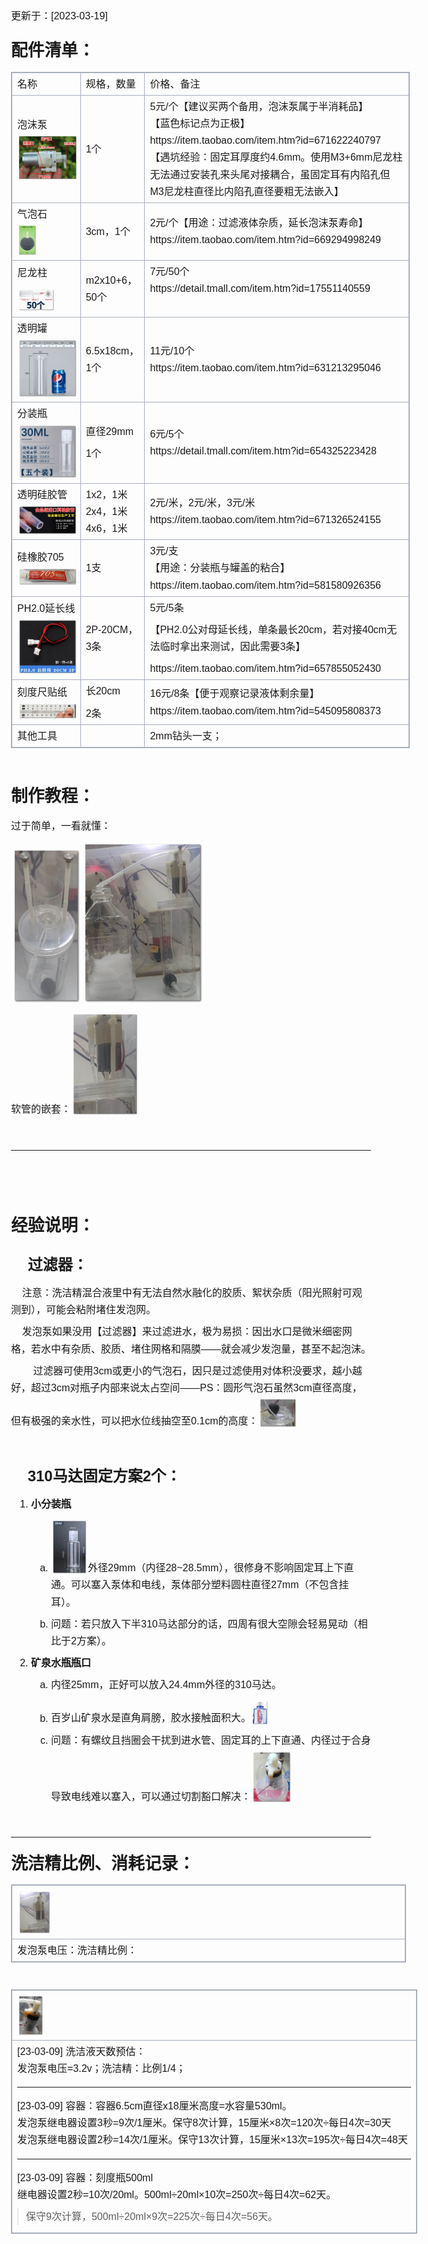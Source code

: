 ﻿<!DOCTYPE HTML><html><head>
<meta http-equiv="Content-Type" content="text/html; charset=utf-8">

<title>泡沫机DIY制作（含洗洁精比例消耗记录）</title>
    
<style id="wiz_custom_css">html, .wiz-editor-body {font-size: 12pt;}.wiz-editor-body {font-family: Helvetica, 'Hiragino Sans GB', '微软雅黑', 'Microsoft YaHei UI', SimSun, SimHei, arial, sans-serif;line-height: 1.7;margin: 0 auto;position:relative;padding: 20px 16px;}.wiz-editor-body h1,.wiz-editor-body h2,.wiz-editor-body h3,.wiz-editor-body h4,.wiz-editor-body h5,.wiz-editor-body h6 {margin:20px 0 10px;margin:1.25rem 0 0.625rem;padding: 0;font-weight: bold;}.wiz-editor-body h1 {font-size:20pt;font-size:1.67rem;}.wiz-editor-body h2 {font-size:18pt;font-size:1.5rem;}.wiz-editor-body h3 {font-size:15pt;font-size:1.25rem;}.wiz-editor-body h4 {font-size:14pt;font-size:1.17rem;}.wiz-editor-body h5 {font-size:12pt;font-size:1rem;}.wiz-editor-body h6 {font-size:12pt;font-size:1rem;color: #777777;margin: 1rem 0;}.wiz-editor-body div,.wiz-editor-body p,.wiz-editor-body ul,.wiz-editor-body ol,.wiz-editor-body dl,.wiz-editor-body li {margin:8px 0 0;}.wiz-editor-body blockquote,.wiz-editor-body table,.wiz-editor-body pre,.wiz-editor-body code {margin:8px 0;}.wiz-editor-body .CodeMirror pre {margin:0;}.wiz-editor-body a {word-wrap: break-word;text-decoration-skip-ink: none;}.wiz-editor-body ul,.wiz-editor-body ol {padding-left:32px;padding-left:2rem;}.wiz-editor-body ol.wiz-list-level1 > li {list-style-type:decimal;}.wiz-editor-body ol.wiz-list-level2 > li {list-style-type:lower-latin;}.wiz-editor-body ol.wiz-list-level3 > li {list-style-type:lower-roman;}.wiz-editor-body li.wiz-list-align-style {list-style-position: inside; margin-left: -1em;}.wiz-editor-body blockquote {padding: 0 12px;}.wiz-editor-body blockquote > :first-child {margin-top:0;}.wiz-editor-body blockquote > :last-child {margin-bottom:0;}.wiz-editor-body img {border:0;max-width:100%;height:auto !important;margin:2px 0;padding: 2px;vertical-align:bottom;}.wiz-editor-body table {border-collapse:collapse;border:1px solid #a7afbc;}.wiz-editor-body td,.wiz-editor-body th {padding:4px 8px;border-collapse:collapse;border:1px solid #a7afbc;min-height:28px;word-break:break-word;box-sizing: border-box;}.wiz-editor-body td > div:first-child {margin-top:0;}.wiz-editor-body td > div:last-child {margin-bottom:0;}.wiz-editor-body img.wiz-svg-image {box-shadow:1px 1px 4px #E8E8E8;}.wiz-editor-body .wiz-image-container {margin:0;max-width: 100%;display: inline-flex;flex-direction: column;}.wiz-editor-body .wiz-image-container .wiz-image-title {display:inline-block;text-align: center;color: #a7afbc;line-height: 18px;font-size: 12px;min-height: 18px;width: 100%;white-space: normal;}.wiz-hide {display:none !important;}.wiz-editor-body.wiz-editor-outline {padding-right:0; padding-left:0;}.wiz-editor-body.wiz-editor-outline .outline-container {margin:0; padding:0; line-height:1.5;}.wiz-editor-body.wiz-editor-outline .outline-container div {margin:0;}.wiz-editor-body.wiz-editor-outline .node {margin:0; padding: 0;}.wiz-editor-body.wiz-editor-outline .outline-container > .node {margin-right:24px; margin-left:30px;}.wiz-editor-body.wiz-editor-outline .node.collapsed .children {display:none;}.wiz-editor-body.wiz-editor-outline .node .row {position:relative; padding-left:26px;}.wiz-editor-body.wiz-editor-outline .node .operator-container {width:36px;position:absolute; top:4px; left:-18px;}.wiz-editor-body.wiz-editor-outline .node .operator-bar {position:absolute; top:0; left:0; right:0; bottom:0; display:flex; align-items:center; justify-content:center;}.wiz-editor-body.wiz-editor-outline .node .switch {width:18px; height:18px;display:flex;flex-direction: column;align-items: center;overflow: hidden;}.wiz-editor-body.wiz-editor-outline .node .switch i {font-size:20px;position:relative;left:-1px;top:-1px;}.wiz-editor-body.wiz-editor-outline .node .switch.active {cursor:pointer;color:transparent; transition:transform 200ms ease 0s;}.wiz-editor-body.wiz-editor-outline .node.collapsed .switch.active {transform:rotateZ(-90deg);}.wiz-editor-body.wiz-editor-outline .node .row:hover .switch.active {color:#505F79}.wiz-editor-body.wiz-editor-outline .node .dot {display:flex; align-items:center; justify-content:center; border-radius:100%; width:18px; height:18px;}.wiz-editor-body.wiz-editor-outline .node.collapsed .dot {background-color:rgba(80, 95, 121, .15);}.wiz-editor-body.wiz-editor-outline .node .dot-icon {background-color:#505F79; border-radius:100%; width:6px; height:6px;}.wiz-editor-body.wiz-editor-outline .node .child {margin-left:8px; border-left:1px solid #E6E9ED; padding-left:17px;}.wiz-editor-body.wiz-editor-outline .node .content {flex:1;outline:none; padding:4px 0;}.wiz-editor-body.wiz-editor-outline .node div.content {font-size:1rem;}.wiz-editor-body.wiz-editor-outline .node.complete > .row .content {text-decoration:line-through;color:#A7AFBC;}.wiz-editor-body.wiz-editor-outline .node .notes {outline:none; font-size:.8rem; color:#A7AFBC;}.wiz-editor-body.wiz-editor-outline .node .image {outline:none; padding-top:4px; padding-bottom:4px;}.wiz-editor-body.wiz-editor-outline .outline-container h1,.wiz-editor-body.wiz-editor-outline .outline-container h2,.wiz-editor-body.wiz-editor-outline .outline-container h3,.wiz-editor-body.wiz-editor-outline .outline-container h4,.wiz-editor-body.wiz-editor-outline .outline-container h5,.wiz-editor-body.wiz-editor-outline .outline-container h6 {margin:0;}body, .wiz-editor-body {  padding-left: 48px;  padding-right: 48px;}</style></head>

<body class="wiz-editor-body " data-wiz-document-type="common" spellcheck="false"  style="opacity: 1;"><div>更新于：[2023-03-19]</div><h1>配件清单：</h1><div class="wiz-table-container" style="position: relative; padding: 0px;" ><div class="wiz-table-body" ><table style="width: 638px;"><tbody><tr><td style="width: 110px;">名称</td><td style="width: 103px;">规格，数量</td><td style="width: 424px;">价格、备注</td></tr><tr><td align="left" valign="middle" style="width: 110px;"><span style="">泡沫泵<br><img src="泡沫机DIY制作（含洗洁精比例消耗记录）_files/f05387d2-beae-41e3-8af2-e9aba0e3e3f5.jpg" style=""><br></span></td><td style="width: 103px;">1个</td><td style="width: 424px;">5元/个【建议买两个备用，泡沫泵属于半消耗品】<br>【蓝色标记点为正极】<br>https://item.taobao.com/item.htm?id=671622240797<br>【遇坑经验：固定耳厚度约4.6mm。使用M3+6mm尼龙柱无法通过安装孔来头尾对接耦合，虽固定耳有内陷孔但M3尼龙柱直径比内陷孔直径要粗无法嵌入】</td></tr><tr><td style="width: 110px;">气泡石<br><img src="泡沫机DIY制作（含洗洁精比例消耗记录）_files/5d8c411a-a830-4d8e-a89a-9505c7fce453.jpg" style="" width="28" height="48"></td><td style="width: 103px;"><div><span style="">3cm，</span><span style="">1个</span><br></div></td><td style="width: 424px;">2元/个【用途：过滤液体杂质，延长泡沫泵寿命】<br>https://item.taobao.com/item.htm?id=669294998249<br></td></tr><tr><td style="width: 110px;"><div>尼龙柱</div><div><div><img src="泡沫机DIY制作（含洗洁精比例消耗记录）_files/c90b5bfe-773e-4397-8976-e8372a9a17fa.jpg" width="57" height="34"></div></div></td><td style="width: 103px;">m2x10+6，50个</td><td style="width: 424px;">7元/50个<br>https://detail.tmall.com/item.htm?id=17551140559<br><br></td></tr><tr><td style="width: 110px;">透明罐<br><img src="泡沫机DIY制作（含洗洁精比例消耗记录）_files/81d74b14-801b-4331-a33c-cbc2175a81df.jpg" style=""></td><td style="width: 103px;">6.5x18cm，1个</td><td style="width: 424px;">11元/10个<br>https://item.taobao.com/item.htm?id=631213295046</td></tr><tr><td style="width: 110px;">分装瓶<br><img src="泡沫机DIY制作（含洗洁精比例消耗记录）_files/3b9b3932-680d-4c15-ab7e-bfeb84ceb730.jpg" style=""></td><td style="width: 103px;"><div>直径29mm</div><div>1个</div></td><td style="width: 424px;">6元/5个<br>https://detail.tmall.com/item.htm?id=654325223428</td></tr><tr><td align="left" valign="middle" style="width: 110px;">透明硅胶管<br><img src="泡沫机DIY制作（含洗洁精比例消耗记录）_files/026093fa-b5b8-4a79-b67e-702863800753.jpg" style=""></td><td align="left" valign="middle" style="width: 103px;"><span style="">1x2，1米<br></span>2x4，1米<br>4x6，1米</td><td align="left" valign="middle" style="width: 424px;">2元/米，2元/米，3元/米<br>https://item.taobao.com/item.htm?id=671326524155<br> </td></tr><tr><td style="width: 110px;"><div>硅橡胶705<img src="泡沫机DIY制作（含洗洁精比例消耗记录）_files/0f19c147-f228-4792-897d-ad86210f1027.jpg"></div></td><td style="width: 103px;">1支</td><td style="width: 424px;">3元/支<br>【用途：分装瓶与罐盖的粘合】<br>https://item.taobao.com/item.htm?id=581580926356</td></tr><tr style="height: 133px;"><td style="width: 110px;">PH2.0延长线<br><img src="泡沫机DIY制作（含洗洁精比例消耗记录）_files/301f476f-a50c-4847-8d0c-022db0f12472.jpg" style=""></td><td style="width: 103px;">2P-20CM，<br>3条</td><td style="width: 424px;"><div>5元/5条</div><div>【PH2.0公对母延长线，<span style="">单条</span>最长20cm，若对接40cm无法临时拿出来测试，因此需要3条<span style="">】</span></div><div>https://item.taobao.com/item.htm?id=657855052430</div></td></tr><tr><td style="width: 110px;">刻度尺贴纸<br><img src="泡沫机DIY制作（含洗洁精比例消耗记录）_files/4fc64790-0ae3-40af-86c7-9b754adf4f20.jpg" style=""></td><td style="width: 103px;"><div><span style="">长20cm</span><br></div><div>2条</div></td><td style="width: 424px;">16元/8条【便于观察记录液体剩余量】<br>https://item.taobao.com/item.htm?id=545095808373</td></tr><tr><td style="width: 110px;">其他工具</td><td style="width: 103px;"><br></td><td style="width: 424px;">2mm钻头一支；</td></tr></tbody></table></div></div><div><div><br></div><h1>制作教程：</h1><div>过于简单，一看就懂：</div><div><img src="泡沫机DIY制作（含洗洁精比例消耗记录）_files/cd97211b-1b0f-4a70-95fb-9c4d68d906bc.jpg" style="" width="109" height="248"><img src="泡沫机DIY制作（含洗洁精比例消耗记录）_files/f0502a77-572d-4b69-b1cc-19e6cf1e94de.jpg" width="192" height="258" style=""></div><div><span style="">软管的嵌套：</span><img src="泡沫机DIY制作（含洗洁精比例消耗记录）_files/6215c303-9178-489a-8e6f-c532f4f0004b.jpg" width="105" height="163" style=""></div><div><div><br></div></div><div><div><hr></div></div><div><br></div></div><div><br></div><h1>经验说明：</h1><h2>&nbsp; &nbsp; 过滤器：</h2><div>&nbsp; &nbsp; 注意：洗洁精混合液里中有无法自然水融化的胶质、絮状杂质（阳光照射可观测到），可能会粘附堵住发泡网。<br></div><div><span style="">&nbsp; &nbsp;&nbsp;</span><span style="">发泡泵如果没用【</span><span style="">过滤器</span><span style="">】来过滤进水，极为易损：因出水口是微米细密网格，若水中有杂质、胶质、堵住网格和隔膜——就会减少发泡量，甚至不起泡沫。</span><br></div><div>&nbsp; &nbsp;&nbsp;<span style="">&nbsp; &nbsp; 过滤器可使用3cm或更小的气泡石，因只是过滤使用对体积没要求，越小越好，超过3cm对瓶子内部来说太占空间——PS：圆形气泡石虽然3cm直径高度，但有极强的亲水性，可以把水位线抽空至0.1cm的高度：</span><img src="泡沫机DIY制作（含洗洁精比例消耗记录）_files/9a8a0602-3037-4aff-b72c-8259003b25c7.jpg" width="58" height="44" style=""></div><div><div><br></div></div><h2>&nbsp; &nbsp;&nbsp;310马达固定方案2个：</h2><div><ol class="wiz-list-level1"><li><b>小分装瓶</b></li><ol class="wiz-list-level2"><li><img src="泡沫机DIY制作（含洗洁精比例消耗记录）_files/7347e3c0-4452-44b7-ad44-c0551722e972.jpg" width="55" height="86" style="">外径29mm（内径28~28.5mm），很修身不影响固定耳上下直通。可以塞入泵体和电线，泵体部分塑料圆柱直径27mm（不包含挂耳）。</li><li>问题：若只放入下半310马达部分的话，四周有很大空隙会轻易晃动（相比于2方案）。</li></ol><li><b>矿泉水瓶瓶口</b></li><ol class="wiz-list-level2"><li>内径25mm，正好可以放入24.4mm外径的310马达。</li><li>百岁山矿泉水是直角肩膀，胶水接触面积大。<img src="泡沫机DIY制作（含洗洁精比例消耗记录）_files/7e49e907-cd63-480d-b904-55584169d5af.jpg" width="25" height="38"></li><li>问题：有螺纹且挡圈会干扰到进水管、固定耳的上下直通、内径过于合身导致电线难以塞入，可以通过切割豁口解决：<img src="泡沫机DIY制作（含洗洁精比例消耗记录）_files/c77d49e3-4086-460c-9d98-c55e7f298434.jpg" width="62" height="82" style=""></li></ol></ol></div><div><div><br></div><div><hr></div></div><h1>洗洁精比例、消耗记录：</h1><div class="wiz-table-container" style="position: relative; padding: 0px;" ><div class="wiz-table-body" ><table style="width: 632px;"><tbody><tr style="height: 68px;"><td align="left" valign="middle" style="width: 631px;"><div><img src="泡沫机DIY制作（含洗洁精比例消耗记录）_files/9055e1b7-b10b-4ceb-9d0c-487d0a77bb58.jpg" width="51" height="68"></div></td></tr><tr><td align="left" valign="middle" style="width: 631px;">发泡泵电压：洗洁精比例：</td></tr></tbody></table></div></div><div><br></div><div class="wiz-table-container" style="position: relative; padding: 0px;" ><div class="wiz-table-body" ><table style="width: 650px;"><tbody><tr><td style="width: 649px;"><div><img src="泡沫机DIY制作（含洗洁精比例消耗记录）_files/017acd05-fb7c-494f-9cd6-d40a2d8da164.jpg" width="39" height="61"></div></td></tr><tr><td align="left" valign="middle" style="width: 649px;">[23-03-09] 洗洁液天数预估：<br><span style="">发泡泵电压=3.2v；</span><span style="">洗洁精：比例1/4；</span><hr>[23-03-09] 容器：容器6.5cm直径x18厘米高度=水容量530ml。<br>发泡泵继电器设置3秒=9次/1厘米。保守8次计算，15厘米×8次=120次÷每日4次=30天<br>发泡泵继电器设置2秒=14次/1厘米。保守13次计算，15厘米×13次=195次÷每日4次=48天<hr>[23-03-09] 容器：刻度瓶500ml<br>继电器设置2秒=10次/20ml。<span style="">500ml÷20ml×10次=250次÷每日4次=62天。<br></span><blockquote style="">保守9次计算，500ml÷20ml×9次=225次÷每日4次=56天。</blockquote></td></tr></tbody></table></div></div><div><br></div><div><br></div><div><br></div></body></html>